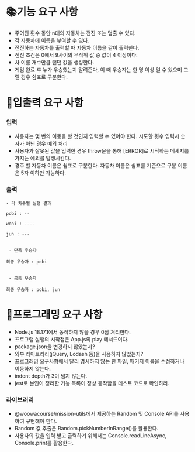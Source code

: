 # 📚기능 요구 사항

- 주어진 횟수 동안 n대의 자동차는 전진 또는 멈출 수 있다.
- 각 자동차에 이름을 부여할 수 있다.
- 전진하는 자동차를 출력할 때 자동차 이름을 같이 출력한다.
- 전진 조건은 0에서 9사이의 무작위 값 중 값이 4 이상이다.
- 차 이름 개수만큼 랜던 값을 생성한다.
- 게임 완료 후 누가 우승했는지 알려준다, 이 때 우승자는 한 명 이상 일 수 있으며 그럴 경우 쉼표로 구분한다.

# 📙입출력 요구 사항

### 입력

- 사용자는 몇 번의 이동을 할 것인지 입력할 수 있어야 한다.
  시도할 횟수 입력시 숫자가 아닌 경우 예외 처리
- 사용자가 잘못된 값을 입력한 경우 throw문을 통해 [ERROR]로 시작하는 메세지를 가지는 예외를 발생시킨다.
- 경주 할 자동차 이름은 쉼표로 구분한다.
  자동차 이름은 쉼표를 기준으로 구분
  이름은 5자 이하만 가능하다.

### 출력

```
- 각 차수별 실행 결과

pobi : --

woni : ----

jun : ---


 - 단독 우승자

최종 우승자 : pobi


 - 공동 우승자

최종 우승자 : pobi, jun
```

# 📖프로그래밍 요구 사항

- Node.js 18.17.1에서 동작하지 않을 경우 0점 처리한다.
- 프로그램 실행의 시작점은 App.js의 play 메서드이다.
- package.json을 변경하지 않았는지?
- 외부 라이브러리(jQuery, Lodash 등)을 사용하지 않았는지?
- 프로그래밍 요구사항에서 달리 명시하지 않는 한 파일, 패키지 이름을 수정하거나 이동하지 않는다.
- indent depth가 3이 넘지 않는다.
- jest로 본인이 정리한 기능 목록이 정상 동작함을 테스트 코드로 확인하라.

### 라이브러리

- @woowacourse/mission-utils에서 제공하는 Random 및 Console API를 사용하여 구현해야 한다.
- Random 값 추출은 Random.pickNumberInRange()를 활용한다.
- 사용자의 값을 입력 받고 출력하기 위해서는 Console.readLineAsync, Console.print를 활용한다.

